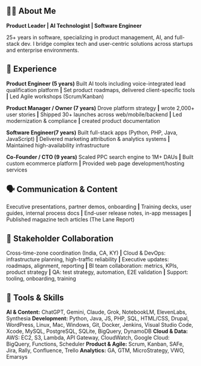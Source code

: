 ## 🙋‍♂️ About Me

**Product Leader | AI Technologist | Software Engineer**

25+ years in software, specializing in product management, AI, and full-stack dev. I bridge complex tech and user-centric solutions across startups and enterprise environments.

## 🧳 Experience

**Product Engineer (5 years)**
Built AI tools including voice-integrated lead qualification platform **|** Set product roadmaps, delivered client-specific tools **|** Led Agile workshops (Scrum/Kanban)

**Product Manager / Owner (7 years)**
Drove platform strategy **|** wrote 2,000+ user stories **|** Shipped 30+ launches across web/mobile/backend **|** Led modernization & compliance **|** created product documentation

**Software Engineer(7 years)**
Built full-stack apps (Python, PHP, Java, JavaScript) **|** Delivered marketing attribution & analytics systems **|** Maintained high-availability infrastructure

**Co-Founder / CTO (9 years)**
Scaled PPC search engine to 1M+ DAUs **|** Built custom ecommerce platform **|** Provided web page development/hosting services

## 🗣️ Communication & Content

Executive presentations, partner demos, onboarding **|** Training decks, user guides, internal process docs **|** End-user release notes, in-app messages **|** Published magazine tech articles (The Lane Report)

## 🤝 Stakeholder Collaboration

Cross-time-zone coordination (India, CA, KY) **|** Cloud & DevOps: infrastructure planning, high-traffic reliability **|** Executive updates: roadmaps, alignment, reporting **|** BI team collaboration: metrics, KPIs, product strategy **|** QA: test strategy, automation, E2E validation **|** Support: tooling, onboarding, training

## 🧰 Tools & Skills

**AI & Content:** ChatGPT, Gemini, Claude, Grok, NotebookLM, ElevenLabs, Synthesia
**Development:** Python, Java, JS, PHP, SQL, HTML/CSS, Drupal, WordPress, Linux, Mac, Windows, Git, Docker, Jenkins, Visual Studio Code, Xcode, MySQL, PostgreSQL, SQLite, BigQuery, DynamoDB
**Cloud & Data:** AWS: EC2, S3, Lambda, API Gateway, CloudWatch, Google Cloud: BigQuery, Functions, Scheduler
**Product & Agile:** Scrum, Kanban, SAFe, Jira, Rally, Confluence, Trello
**Analytics:** GA, GTM, MicroStrategy, VWO, Emarsys


